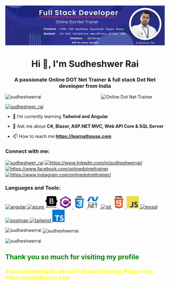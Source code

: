![logo](https://github.com/sudheshwerrai/sudheshwerrai/blob/main/banner.png)
<h1 align="center">Hi 👋, I'm Sudheshwer Rai</h1>
<h3 align="center">A passionate Online DOT Net Trainer & full stack Dot Net developer from India</h3>

<img align="right" alt="Online Dot Net Trainer" hedight="40%" width="40%" src="https://user-images.githubusercontent.com/55389276/140866485-8fb1c876-9a8f-4d6a-98dc-08c4981eaf70.gif" />

<p align="left"> <img src="https://komarev.com/ghpvc/?username=sudheshwerrai&label=Profile%20views&color=0e75b6&style=flat" alt="sudheshwerrai" /> </p>

<p align="left"> <a href="https://twitter.com/sudheshwer_rai" target="blank"><img src="https://img.shields.io/twitter/follow/sudheshwer_rai?logo=twitter&style=for-the-badge" alt="sudheshwer_rai" /></a> </p>

- 🌱 I’m currently learning **Tailwind and Angular**

- 💬 Ask me about **C#, Blazor, ASP.NET MVC, Web API Core & SQL Server**

- 📫 How to reach me **https://learnathouse.com**

<h3 align="left">Connect with me:</h3>
<p align="left">
<a href="https://twitter.com/sudheshwer_rai" target="blank"><img align="center" src="https://raw.githubusercontent.com/rahuldkjain/github-profile-readme-generator/master/src/images/icons/Social/twitter.svg" alt="sudheshwer_rai" height="30" width="40" /></a>
<a href="https://linkedin.com/in/https://www.linkedin.com/in/sudheshwerrai/" target="blank"><img align="center" src="https://raw.githubusercontent.com/rahuldkjain/github-profile-readme-generator/master/src/images/icons/Social/linked-in-alt.svg" alt="https://www.linkedin.com/in/sudheshwerrai/" height="30" width="40" /></a>
<a href="https://fb.com/https://www.facebook.com/onlinedotnettrainer" target="blank"><img align="center" src="https://raw.githubusercontent.com/rahuldkjain/github-profile-readme-generator/master/src/images/icons/Social/facebook.svg" alt="https://www.facebook.com/onlinedotnettrainer" height="30" width="40" /></a>
<a href="https://instagram.com/https://www.instagram.com/onlinedotnettrainer/" target="blank"><img align="center" src="https://raw.githubusercontent.com/rahuldkjain/github-profile-readme-generator/master/src/images/icons/Social/instagram.svg" alt="https://www.instagram.com/onlinedotnettrainer/" height="30" width="40" /></a>
</p>

<h3 align="left">Languages and Tools:</h3>
<p align="left"> <a href="https://angular.io" target="_blank" rel="noreferrer"> <img src="https://angular.io/assets/images/logos/angular/angular.svg" alt="angular" width="40" height="40"/> </a> <a href="https://azure.microsoft.com/en-in/" target="_blank" rel="noreferrer"> <img src="https://www.vectorlogo.zone/logos/microsoft_azure/microsoft_azure-icon.svg" alt="azure" width="40" height="40"/> </a> <a href="https://getbootstrap.com" target="_blank" rel="noreferrer"> <img src="https://raw.githubusercontent.com/devicons/devicon/master/icons/bootstrap/bootstrap-plain-wordmark.svg" alt="bootstrap" width="40" height="40"/> </a> <a href="https://www.w3schools.com/cs/" target="_blank" rel="noreferrer"> <img src="https://raw.githubusercontent.com/devicons/devicon/master/icons/csharp/csharp-original.svg" alt="csharp" width="40" height="40"/> </a> <a href="https://www.w3schools.com/css/" target="_blank" rel="noreferrer"> <img src="https://raw.githubusercontent.com/devicons/devicon/master/icons/css3/css3-original-wordmark.svg" alt="css3" width="40" height="40"/> </a> <a href="https://dotnet.microsoft.com/" target="_blank" rel="noreferrer"> <img src="https://raw.githubusercontent.com/devicons/devicon/master/icons/dot-net/dot-net-original-wordmark.svg" alt="dotnet" width="40" height="40"/> </a> <a href="https://git-scm.com/" target="_blank" rel="noreferrer"> <img src="https://www.vectorlogo.zone/logos/git-scm/git-scm-icon.svg" alt="git" width="40" height="40"/> </a> <a href="https://www.w3.org/html/" target="_blank" rel="noreferrer"> <img src="https://raw.githubusercontent.com/devicons/devicon/master/icons/html5/html5-original-wordmark.svg" alt="html5" width="40" height="40"/> </a> <a href="https://developer.mozilla.org/en-US/docs/Web/JavaScript" target="_blank" rel="noreferrer"> <img src="https://raw.githubusercontent.com/devicons/devicon/master/icons/javascript/javascript-original.svg" alt="javascript" width="40" height="40"/> </a> <a href="https://www.microsoft.com/en-us/sql-server" target="_blank" rel="noreferrer"> <img src="https://www.svgrepo.com/show/303229/microsoft-sql-server-logo.svg" alt="mssql" width="40" height="40"/> </a> <a href="https://postman.com" target="_blank" rel="noreferrer"> <img src="https://www.vectorlogo.zone/logos/getpostman/getpostman-icon.svg" alt="postman" width="40" height="40"/> </a> <a href="https://tailwindcss.com/" target="_blank" rel="noreferrer"> <img src="https://www.vectorlogo.zone/logos/tailwindcss/tailwindcss-icon.svg" alt="tailwind" width="40" height="40"/> </a> <a href="https://www.typescriptlang.org/" target="_blank" rel="noreferrer"> <img src="https://raw.githubusercontent.com/devicons/devicon/master/icons/typescript/typescript-original.svg" alt="typescript" width="40" height="40"/> </a> </p>

<p><img align="left" src="https://github-readme-stats.vercel.app/api/top-langs?username=sudheshwerrai&show_icons=true&locale=en&layout=compact" alt="sudheshwerrai" /></p>

<p>&nbsp;<img align="center" src="https://github-readme-stats.vercel.app/api?username=sudheshwerrai&show_icons=true&locale=en" alt="sudheshwerrai" /></p>

<p><img align="center" src="https://github-readme-streak-stats.herokuapp.com/?user=sudheshwerrai&" alt="sudheshwerrai" /></p>

<h2 style="color:green">Thank you so much for visiting my profile</h2>
<h3 style="color:yellow">If you are looking for dot net full stack training. Please visit https://learnathouse.com </h3>

